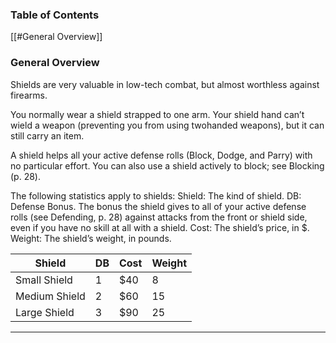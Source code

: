 ### Table of Contents
[[#General Overview]]

### General Overview
Shields are very valuable in low-tech combat, but almost worthless against firearms.

You normally wear a shield strapped to one arm. Your shield hand can’t wield a weapon (preventing you from using twohanded weapons), but it can still carry an item. 

A shield helps all your active defense rolls (Block, Dodge, and Parry) with no particular effort. You can also use a shield actively to block; see Blocking (p. 28). 

The following statistics apply to shields: 
Shield: The kind of shield. 
DB: Defense Bonus. The bonus the shield gives to all of your active defense rolls (see Defending, p. 28) against attacks from the front or shield side, even if you have no skill at all with a shield. 
Cost: The shield’s price, in $. 
Weight: The shield’s weight, in pounds.

| Shield        | DB  | Cost | Weight |
| ------------- | --- | ---- | ------ |
| Small Shield  | 1   | $40  | 8      |
| Medium Shield | 2   | $60  | 15     |
| Large Shield  | 3   | $90  | 25     |

---